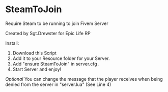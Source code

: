 # SteamToJoin
Require Steam to be running to join Fivem Server

Created by Sgt.Drewster for Epic Life RP

Install:
1. Download this Script
2. Add it to your Resource folder for your Server.
3. Add "ensure SteamToJoin" in server.cfg .
4. Start Server and enjoy!


*Optional*
You can change the message that the player receives when being denied from the server in "server.lua" (See Line 4)
